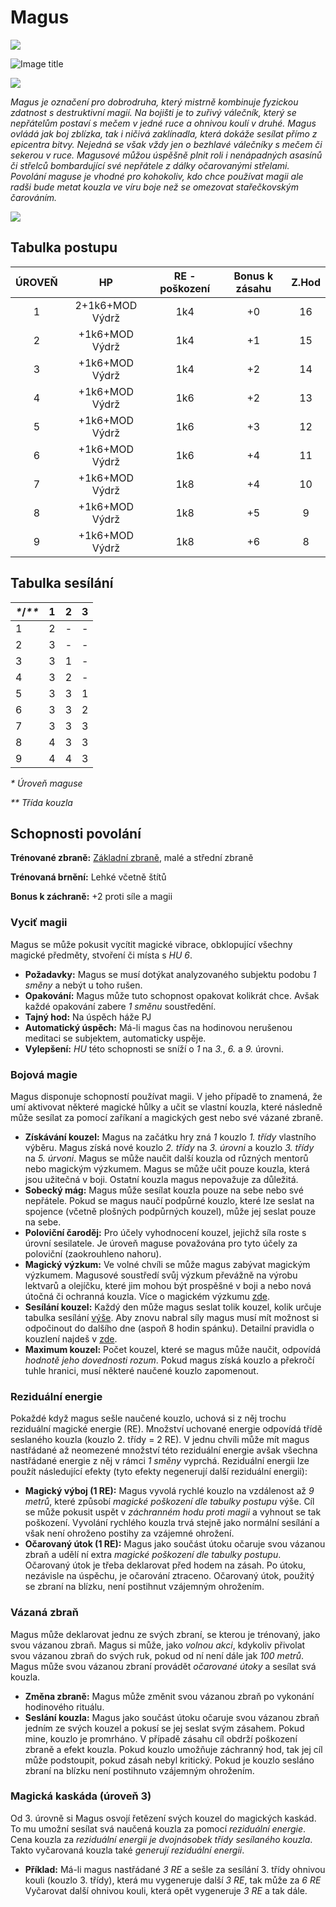 # Magus

<img src="/assets/sep_line.png"/>

![Image title](/assets/OW/classes/Magus.png)

<img src="/assets/sep_line.png"/>

*Magus je označení pro dobrodruha, který mistrně kombinuje fyzickou zdatnost s destruktivní magií. Na bojišti je to zuřivý válečník, který se nepřátelům postaví s mečem v jedné ruce a ohnivou koulí v druhé. Magus ovládá jak boj zblízka, tak i ničivá zaklínadla, která dokáže sesílat přímo z epicentra bitvy. Nejedná se však vždy jen o bezhlavé válečníky s mečem či sekerou v ruce. Magusové můžou úspěšně plnit roli i nenápadných asasínů či střelců bombardující své nepřátele z dálky očarovanými střelami. Povolání maguse je vhodné pro kohokoliv, kdo chce používat magii ale radši bude metat kouzla ve víru boje než se omezovat stařečkovským čarováním.*

<img src="/assets/sep_line.png"/>

## Tabulka postupu

| ÚROVEŇ |       HP        | RE - poškození | Bonus k zásahu | Z.Hod |
| :----: | :-------------: | :------------: | :------------: | :---: |
|   1    | 2+1k6+MOD Výdrž |      1k4       |       +0       |  16   |
|   2    | +1k6+MOD Výdrž  |      1k4       |       +1       |  15   |
|   3    | +1k6+MOD Výdrž  |      1k4       |       +2       |  14   |
|   4    | +1k6+MOD Výdrž  |      1k6       |       +2       |  13   |
|   5    | +1k6+MOD Výdrž  |      1k6       |       +3       |  12   |
|   6    | +1k6+MOD Výdrž  |      1k6       |       +4       |  11   |
|   7    | +1k6+MOD Výdrž  |      1k8       |       +4       |  10   |
|   8    | +1k6+MOD Výdrž  |      1k8       |       +5       |   9   |
|   9    | +1k6+MOD Výdrž  |      1k8       |       +6       |   8   |

## Tabulka sesílání

| *\**/*\*\** | 1    | 2    | 3    |
| :---------- | ---- | ---- | ---- |
| 1           | 2    | -    | -    |
| 2           | 3    | -    | -    |
| 3           | 3    | 1    | -    |
| 4           | 3    | 2    | -    |
| 5           | 3    | 3    | 1    |
| 6           | 3    | 3    | 2    |
| 7           | 3    | 3    | 3    |
| 8           | 4    | 3    | 3    |
| 9           | 4    | 4    | 3    |

*\* Úroveň maguse*

*\*\* Třída kouzla*

## Schopnosti povolání

**Trénované zbraně:** [Základní zbraně](/Gear/#zakladni-zbrane), malé a střední zbraně

**Trénovaná brnění:** Lehké včetně štítů

**Bonus k záchraně:** +2 proti síle a magii

### Vyciť magii

Magus se může pokusit vycítit magické vibrace, obklopující všechny magické předměty, stvoření či místa s *HU 6*.

- **Požadavky:** Magus se musí dotýkat analyzovaného subjektu podobu *1 směny* a nebýt u toho rušen.
- **Opakování:** Magus může tuto schopnost opakovat kolikrát chce. Avšak každé opakování zabere *1 směnu* soustředění.
- **Tajný hod:** Na úspěch háže PJ
- **Automatický úspěch:** Má-li magus čas na hodinovou nerušenou meditaci se subjektem, automaticky uspěje.
- **Vylepšení:** *HU* této schopnosti se sníží o *1* na *3.*, *6.* a *9.* úrovni.

### Bojová magie

Magus disponuje schopností používat magii. V jeho případě to znamená, že umí aktivovat některé magické hůlky a učit se vlastní kouzla, které následně může sesílat za pomocí zaříkaní a magických gest nebo své vázané zbraně.

- **Získávání kouzel:** Magus na začátku hry zná *1* kouzlo *1. třídy* vlastního výběru. Magus získá nové kouzlo *2. třídy* na *3. úrovni* a kouzlo *3. třídy* na *5. úrvoni*. Magus se může naučit další kouzla od různých mentorů nebo magickým výzkumem. Magus se může učit pouze kouzla, která jsou užitečná v boji. Ostatní kouzla magus nepovažuje za důležitá.
- **Sobecký mág:** Magus může sesílat kouzla pouze na sebe nebo své nepřátele. Pokud se magus naučí podpůrné kouzlo, které lze seslat na spojence (včetně plošných podpůrných kouzel), může jej seslat pouze na sebe.
- **Poloviční čaroděj:** Pro účely vyhodnocení kouzel, jejichž síla roste s úrovní sesilatele. Je úroveň maguse považována pro tyto účely za poloviční (zaokrouhleno nahoru).
- **Magický výzkum:** Ve volné chvíli se může magus zabývat magickým výzkumem. Magusové soustředí svůj výzkum převážně na výrobu lektvarů a olejíčku, které jim mohou být prospěšné v boji a nebo nová útočná či ochranná kouzla. Více o magickém výzkumu [zde](/Pravidla%20a%20procedury/Downtime/#magicky-vyzkum).
- **Sesílání kouzel:** Každý den může magus seslat tolik kouzel, kolik určuje tabulka sesílání [výše](/Zasazení%20%28Žánry%29/Starý%20svět%20%28Fantasy%29/Povolání/Magus/#tabulka-sesilani). Aby znovu nabral síly magus musí mít možnost si odpočinout do dalšího dne (aspoň 8 hodin spánku). Detailní pravidla o kouzlení najdeš v [zde](/Zasazení%20%28Žánry%29/Starý%20svět%20%28Fantasy%29/magic/).
- **Maximum kouzel:** Počet kouzel, které se magus může naučit, odpovídá *hodnotě jeho dovednosti rozum*. Pokud magus získá kouzlo a překročí tuhle hranici, musí některé naučené kouzlo zapomenout.

### Reziduální energie

Pokaždé když magus sešle naučené kouzlo, uchová si z něj trochu reziduální magické energie (RE). Množství uchované energie odpovídá třídě seslaného kouzla (kouzlo 2. třídy = 2 RE). V jednu chvíli může mít magus nastřádané až neomezené množství této reziduální energie avšak všechna nastřádané energie z něj v rámci *1 směny* vyprchá. Reziduální energii lze použít následující efekty (tyto efekty negenerují další reziduální energii):

- **Magický výboj (1 RE):** Magus vyvolá rychlé kouzlo na vzdálenost až *9 metrů*, které způsobí *magické poškození dle tabulky postupu* výše. Cíl se může pokusit uspět v *záchranném hodu proti magii* a vyhnout se tak poškození. Vyvolání rychlého kouzla trvá stejně jako normální sesílání a však není ohroženo postihy za vzájemné ohrožení.
- **Očarovaný útok (1 RE):** Magus jako součást útoku očaruje svou vázanou zbraň a udělí ní extra *magické poškození dle tabulky postupu*. Očarovaný útok je třeba deklarovat před hodem na zásah. Po útoku, nezávisle na úspěchu, je očarování ztraceno. Očarovaný útok, použitý se zbraní na blízku, není postihnut vzájemným ohrožením.

### Vázaná zbraň

Magus může deklarovat jednu ze svých zbraní, se kterou je trénovaný, jako svou vázanou zbraň. Magus si může, jako *volnou akci*, kdykoliv přivolat svou vázanou zbraň do svých ruk, pokud od ní není dále jak *100 metrů*. Magus může svou vázanou zbraní provádět *očarované útoky* a sesílat svá kouzla.

- **Změna zbraně:** Magus může změnit svou vázanou zbraň po vykonání hodinového rituálu.
- **Seslání kouzla:** Magus jako součást útoku očaruje svou vázanou zbraň jedním ze svých kouzel a pokusí se jej seslat svým zásahem. Pokud mine, kouzlo je promrháno. V případě zásahu cíl obdrží poškození zbraně a efekt kouzla. Pokud kouzlo umožňuje záchranný hod, tak jej cíl může podstoupit, pokud zásah nebyl kritický. Pokud je kouzlo sesláno zbraní na blízku není postihnuto vzájemným ohrožením.

### Magická kaskáda (úroveň 3)

Od 3. úrovně si Magus osvojí řetězení svých kouzel do magických kaskád. To mu umožní sesílat svá naučená kouzla za pomocí *reziduální energie*. Cena kouzla za *reziduální energii je dvojnásobek třídy sesílaného kouzla*. Takto vyčarovaná kouzla také *generují reziduální energii*.

- **Příklad:** Má-li magus nastřádané *3 RE* a sešle za sesílání 3. třídy ohnivou kouli (kouzlo 3. třídy), která mu vygeneruje další *3 RE*, tak může za *6 RE* Vyčarovat další ohnivou kouli, která opět vygeneruje *3 RE* a tak dále.

